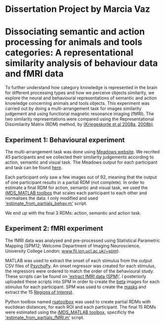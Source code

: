 # Dissertation Project by Marcia Vaz
# Dissociating semantic and action processing for animals and tools categories: A representational similarity analysis of behaviour data and fMRI data


To further understand how category knowledge is represented in the brain for different processing types and how we perceive objects similarity, we explore the neural and behavioural representations of semantic and action knowledge concerning animals and tools objects. This experiment was carried out by doing a multi-arrangement task for images similarity judgement and using functional magnetic resonance imaging (fMRI). The two similarity representations were compared using the Representational Dissimilarity Matrix (RDM) method, by [(Kriegeskorte et al 2008a](https://www.frontiersin.org/articles/10.3389/neuro.06.004.2008/full), [2008b)](https://www.cell.com/neuron/fulltext/S0896-6273(08)00943-4?_returnURL=https%3A%2F%2Flinkinghub.elsevier.com%2Fretrieve%2Fpii%2FS0896627308009434%3Fshowall%3Dtrue).

## Experiment 1: Behavioural experiment

The multi-arrangement task was done using [Meadows website](https://meadows-research.com/). We recrited 45 participants and we collected their similarity judgements according to action, semantic and visual task. The Meadows output for each participant and task can be found [here](https://github.com/MarciaVaz/Dissertation/tree/main/02_behavioural%20experiment/individual%20RDMs).

Each participant only saw a few images out of 92, meaning that the output of one participant results in a partial RDM (not complete). In order to estimate a final RDM for action, semantic and visual task, we used the [iMDS_MATLAB toolbox](https://github.com/MarciaVaz/Dissertation/blob/main/03_fMRI%20experiment/06_create%20RDMs/iMDS_MATLAB) that scales each participant to each other and normalises the data. I only modified and used ['estimate_from_partials_behav.m'](https://github.com/MarciaVaz/Dissertation/blob/main/03_fMRI%20experiment/06_create%20RDMs/iMDS_MATLAB/estimate_from_partials_behav.m) script.

We end up with the final 3 RDMs: action, semantic and action task.


## Experiment 2: fMRI experiment

The fMRI data was analysed and pre-processed using Statistical Parametric Mapping (SPM12; Welcome Department of Imaging Neuroscience, University College London; www.fil.ion.ucl.ac.uk/~spm).

MATLAB was used to extract the onset of each stimulus from the output CSV files of [PsychoPy](https://www.psychopy.org). An onset regressor was created for each stimulus, the regressors were ordered to match the order of the behavioural study. These scripts can be found on ['extract fMRI data (SPM)’](https://github.com/MarciaVaz/Dissertation/tree/main/03_fMRI%20experiment/01_extract%20fMRI%20data%20(SPM)). I posteriorly uploaded these scripts into SPM in order to create the [beta](https://github.com/MarciaVaz/Dissertation/tree/main/03_fMRI%20experiment/02_beta%20images) images for each stimulus for each participant. SPM was used to create the [masks](https://github.com/MarciaVaz/Dissertation/tree/main/03_fMRI%20experiment/04_Masks) and extract the 15 [Regions of Interest](https://github.com/MarciaVaz/Dissertation/tree/main/03_fMRI%20experiment/05_ROIs).

Python toolbox named [rsatoolbox](https://github.com/MarciaVaz/Dissertation/tree/main/03_fMRI%20experiment/06_create%20RDMs/02_python%20(using%20rsatoolbox)) was used to create partial RDMs with euclidean distances, for each ROI and each participant. The final 15 RDMs were estimated using the [iMDS_MATLAB toolbox](https://github.com/MarciaVaz/Dissertation/blob/main/03_fMRI%20experiment/06_create%20RDMs/iMDS_MATLAB), specificly the ['estimate_from_partials_fMRI.m'](https://github.com/MarciaVaz/Dissertation/blob/main/03_fMRI%20experiment/06_create%20RDMs/iMDS_MATLAB/estimate_from_partials_fMRI.m) script.



